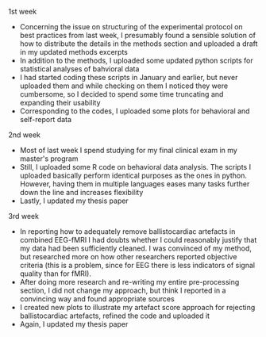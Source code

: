 1st week
- Concerning the issue on structuring of the experimental protocol on best practices from last week, I presumably found a sensible 
solution of how to distribute the details in the methods section and uploaded a draft in my updated methods excerpts
- In addition to the methods, I uploaded some updated python scripts for statistical analyses of bahvioral data
- I had started coding these scripts in January and earlier, but never uploaded them and while checking on them I noticed
they were cumbersome, so I decided to spend some time truncating and expanding their usability
- Corresponding to the codes, I uploaded some plots for behavioral and self-report data

2nd week
- Most of last week I spend studying for my final clinical exam in my master's program
- Still, I uploaded some R code on behavioral data analysis. The scripts I uploaded basically perform identical purposes as
the ones in python. However, having them in multiple languages eases many tasks further down the line and increases flexibility
- Lastly, I updated my thesis paper

3rd week
- In reporting how to adequately remove ballistocardiac artefacts in combined EEG-fMRI I had doubts whether I could reasonably justify that my data had been sufficiently cleaned. I was convinced of my method, but researched more on how other researchers reported objective criteria (this is a problem, since for EEG there is less indicators of signal quality than for fMRI).
- After doing more research and re-writing my entire pre-processing section, I did not change my approach, but think I reported in a convincing way and found appropriate sources
- I created new plots to illustrate my artefact score approach for rejecting ballistocardiac artefacts, refined the code and uploaded it
- Again, I updated my thesis paper
